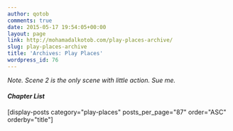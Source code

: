 ```yaml
---
author: qotob
comments: true
date: 2015-05-17 19:54:05+00:00
layout: page
link: http://mohamadalkotob.com/play-places-archive/
slug: play-places-archive
title: 'Archives: Play Places'
wordpress_id: 76
---
```


<em>Note. Scene 2 is the only scene with little action. Sue me.</em>




#### _Chapter List_


[display-posts category="play-places" posts_per_page="87" order="ASC" orderby="title"]
